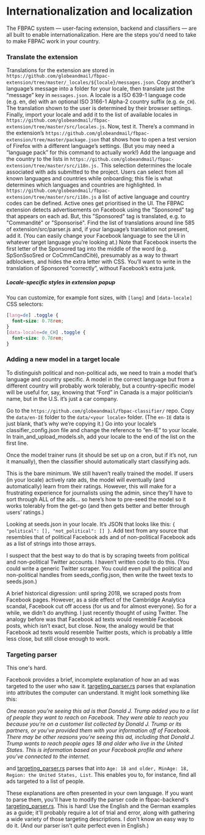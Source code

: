 # Internationalization and localization

The FBPAC system — user-facing extension, backend and classifiers — are all built to enable internationalization. Here are the steps you'd need to take to make FBPAC work in your country.

### Translate the extension

Translations for the extension are stored in `https://github.com/globeandmail/fbpac-extension/tree/master/_locales/${locale}/messages.json`. Copy another’s language’s message into a folder for your locale, then translate just the “message” key in `messages.json`.
A locale is a ISO 639-1 language code (e.g. en, de) with an optional ISO 3166-1 Alpha-2 country suffix (e.g. `de_CH`). The translation shown to the user is determined by their browser settings.
 Finally, import your locale and add it to the list of available locales in `https://github.com/globeandmail/fbpac-extension/tree/master/src/locales.js`.
Now, test it. There’s a command in the extension’s `https://github.com/globeandmail/fbpac-extension/tree/master/package.json` that shows how to open a test version of Firefox with a different language’s settings. (But you may need a “language pack” for this command to actually work!)
Add the language and the country to the lists in `https://github.com/globeandmail/fbpac-extension/tree/master/src/i18n.js.` This selection determines the locale associated with ads submitted to the project. Users can select from all known languages and countries while onboarding; this file is what determines which languages and countries are highlighted.
In `https://github.com/globeandmail/fbpac-extension/tree/master/src/i18n.js` a list of active language and country codes can be defined. Active ones get prioritised in the UI.
The FBPAC extension detects advertisements on Facebook using the "Sponsored" tag that appears on each ad. But, this "Sponsored" tag is translated, e.g. to "Commandité" or "Sponsorisé". Find the list of translations around line 585 of extension/src/parser.js and, if your language’s translation not present, add it. (You can easily change your Facebook language to see the UI in whatever target language you’re looking at.)
Note that Facebook inserts the first letter of the Sponsored tag into the middle of the word (e.g. SpSonSsoSred or CoCmmCandCité), presumably as a way to thwart adblockers, and hides the extra letter with CSS. You’ll want to write in the translation of Sponsored “correctly”, without Facebook’s extra junk.

##### Locale-specific styles in extension popup

You can customize, for example font sizes, with `[lang]` and `[data-locale]` CSS selectors:

```css
[lang=de] .toggle {
  font-size: 0.78rem;
}
[data-locale=de_CH] .toggle {
  font-size: 0.78rem;
}
```


### Adding a new model in a target locale

To distinguish political and non-political ads, we need to train a model that’s language and country specific. A model in the correct language but from a different country will probably work tolerably, but a country-specific model will be useful for, say, knowing that “Ford” in Canada is a major politician’s name, but in the U.S. it’s just a car company.

Go to the `https://github.com/globeandmail/fbpac-classifier/` repo. Copy the `data/en-IE` folder to the `data/<your locale>` folder. (The `en-IE` data is just blank, that’s why we’re copying it.) Go into your locale’s classifier_config.json file and change the reference to “en-IE” to your locale. In train_and_upload_models.sh, add your locale to the end of the list on the first line.

Once the model trainer runs (it should be set up on a cron, but if it’s not, run it manually), then the classifier should automatically start classifying ads.

This is the bare minimum. We still haven’t really trained the model. If users (in your locale) actively rate ads, the model will eventually (and automatically) learn from their ratings. However, this will make for a frustrating experience for journalists using the admin, since they’ll have to sort through ALL of the ads… so here’s how to pre-seed the model so it works tolerably from the get-go (and then gets better and better through users’ ratings.)

Looking at seeds.json in your locale. It’s JSON that looks like this: `{ "political": [], "not_political": [] }`. Add text from any source that resembles that of political Facebook ads and of non-political Facebook ads as a list of strings into those arrays.

I suspect that the best way to do that is by scraping tweets from political and non-political Twitter accounts. I haven’t written code to do this. (You could write a generic Twitter scraper. You could even pull the political and non-political handles from seeds_config.json, then write the tweet texts to seeds.json.)

A brief historical digression: until spring 2018, we scraped posts from Facebook pages. However, as a side effect of the Cambridge Analytica scandal, Facebook cut off access (for us and for almost everyone). So for a while, we didn’t do anything. I just recently thought of using Twitter. The analogy before was that Facebook ad texts would resemble Facebook posts, which isn’t exact, but close. Now, the analogy would be that Facebook ad texts would resemble Twitter posts, which is probably a little less close, but still close enough to work.

### Targeting parser

This one's hard.

Facebook provides a brief, incomplete explanation of how an ad was targeted to the user who saw it. [targeting_parser.rs](https://github.com/globeandmail/fbpac-backend/tree/master/server/src/targeting_parser.rs) parses that explanation into attributes the computer can understand. It might look something like this:

_One reason you're seeing this ad is that Donald J. Trump added you to a list of people they want to reach on Facebook. They were able to reach you because you're on a customer list collected by Donald J. Trump or its partners, or you've provided them with your information off of Facebook.
There may be other reasons you're seeing this ad, including that Donald J. Trump wants to reach people ages 18 and older who live in the United States. This is information based on your Facebook profile and where you've connected to the internet._

and [targeting_parser.rs](https://github.com/globeandmail/fbpac-backend/tree/master/server/src/targeting_parser.rs) parses that into `Age: 18 and older, MinAge: 18, Region: the United States, List`. This enables you to, for instance, find all ads targeted to a list of people.

These explanations are often presented in your own language. If you want to parse them, you'll have to modify the parser code in fbpac-backend's [targeting_parser.rs](https://github.com/globeandmail/fbpac-backend/tree/master/server/src/targeting_parser.rs). This is hard! Use the English and the German examples as a guide; it'll probably require a lot of trial and error, along with gathering a wide variety of those targeting descriptions. I don't know an easy way to do it. (And our parser isn't _quite_ perfect even in English.)
